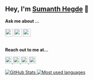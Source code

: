 ## Hey, I'm [Sumanth Hegde](https://github.com/5um4n7h) 👋

**Ask me about ...**
</br>
<br/><img src='https://img.shields.io/badge/Android-3DDC84?logo=android&logoColor=white&style=for-the-badge' height='25'/> <img src='https://img.shields.io/badge/kotlin-%230095D5.svg?&style=for-the-badge&logo=kotlin&logoColor=white' height='25'/> <img src="https://img.shields.io/badge/java-%23ED8B00.svg?&style=for-the-badge&logo=java&logoColor=white" height='25'/>
<br/>
<br/>

**Reach out to me at...**

<a href="https://www.linkedin.com/in/sumanth-h-0849a1118/">
  <img alt="Linkdein" width="22px" height="22px" src="https://cdn.jsdelivr.net/npm/simple-icons@v3/icons/linkedin.svg" />
</a>
<a href="https://www.instagram.com/5um4n7h/">
  <img alt="Instagram" width="22px" height="22px" src="https://cdn.jsdelivr.net/npm/simple-icons@v3/icons/instagram.svg" />
</a>
<a href="https://www.facebook.com/5um4n7h/">
  <img  alt=" Facebook" width="22px" height="22px" src="https://cdn.jsdelivr.net/npm/simple-icons@v3/icons/facebook.svg" />
</a>
<a href="https://github.com/5um4n7h">
  <img  alt="Github" width="22px" height="22px" src="https://cdn.jsdelivr.net/npm/simple-icons@v3/icons/github.svg" />
</a>

<br/>

<br/>
<a href="https://github.com/5um4n7h">
 <img  src="https://github-readme-stats.vercel.app/api?username=5um4n7h&show_icons=true&theme=light&line_height=27&include_all_commits" alt="GitHub Stats"/>
</a>
<a href="https://github.com/5um4n7h">
  <img alt="Most used languages" src="https://github-readme-stats.vercel.app/api/top-langs/?username=5um4n7h&theme=light&hide=css" />
</a>

  <another testing>
